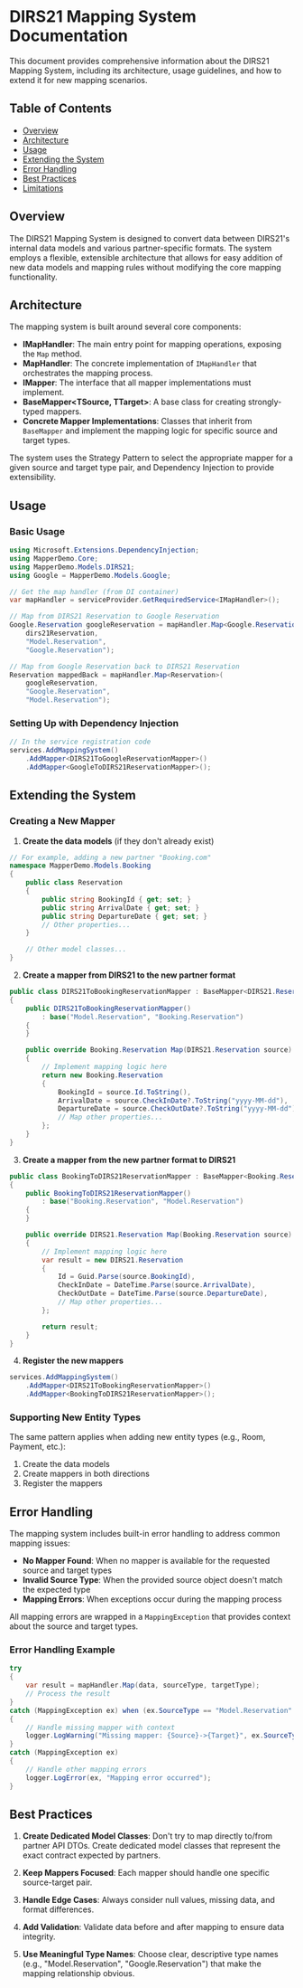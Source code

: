 # DIRS21 Mapping System Documentation

This document provides comprehensive information about the DIRS21 Mapping System, including its architecture, usage guidelines, and how to extend it for new mapping scenarios.

## Table of Contents

- [Overview](#overview)
- [Architecture](#architecture)
- [Usage](#usage)
- [Extending the System](#extending-the-system)
- [Error Handling](#error-handling)
- [Best Practices](#best-practices)
- [Limitations](#limitations)

## Overview

The DIRS21 Mapping System is designed to convert data between DIRS21's internal data models and various partner-specific formats. The system employs a flexible, extensible architecture that allows for easy addition of new data models and mapping rules without modifying the core mapping functionality.

## Architecture

The mapping system is built around several core components:

- **IMapHandler**: The main entry point for mapping operations, exposing the `Map` method.
- **MapHandler**: The concrete implementation of `IMapHandler` that orchestrates the mapping process.
- **IMapper**: The interface that all mapper implementations must implement.
- **BaseMapper<TSource, TTarget>**: A base class for creating strongly-typed mappers.
- **Concrete Mapper Implementations**: Classes that inherit from `BaseMapper` and implement the mapping logic for specific source and target types.

The system uses the Strategy Pattern to select the appropriate mapper for a given source and target type pair, and Dependency Injection to provide extensibility.

## Usage

### Basic Usage

```csharp
using Microsoft.Extensions.DependencyInjection;
using MapperDemo.Core;
using MapperDemo.Models.DIRS21;
using Google = MapperDemo.Models.Google;

// Get the map handler (from DI container)
var mapHandler = serviceProvider.GetRequiredService<IMapHandler>();

// Map from DIRS21 Reservation to Google Reservation
Google.Reservation googleReservation = mapHandler.Map<Google.Reservation>(
    dirs21Reservation,
    "Model.Reservation",
    "Google.Reservation");

// Map from Google Reservation back to DIRS21 Reservation
Reservation mappedBack = mapHandler.Map<Reservation>(
    googleReservation,
    "Google.Reservation",
    "Model.Reservation");
```

### Setting Up with Dependency Injection

```csharp
// In the service registration code
services.AddMappingSystem()
    .AddMapper<DIRS21ToGoogleReservationMapper>()
    .AddMapper<GoogleToDIRS21ReservationMapper>();
```

## Extending the System

### Creating a New Mapper

1. **Create the data models** (if they don't already exist)

```csharp
// For example, adding a new partner "Booking.com"
namespace MapperDemo.Models.Booking
{
    public class Reservation
    {
        public string BookingId { get; set; }
        public string ArrivalDate { get; set; }
        public string DepartureDate { get; set; }
        // Other properties...
    }

    // Other model classes...
}
```

2. **Create a mapper from DIRS21 to the new partner format**

```csharp
public class DIRS21ToBookingReservationMapper : BaseMapper<DIRS21.Reservation, Booking.Reservation>
{
    public DIRS21ToBookingReservationMapper()
        : base("Model.Reservation", "Booking.Reservation")
    {
    }

    public override Booking.Reservation Map(DIRS21.Reservation source)
    {
        // Implement mapping logic here
        return new Booking.Reservation
        {
            BookingId = source.Id.ToString(),
            ArrivalDate = source.CheckInDate?.ToString("yyyy-MM-dd"),
            DepartureDate = source.CheckOutDate?.ToString("yyyy-MM-dd"),
            // Map other properties...
        };
    }
}
```

3. **Create a mapper from the new partner format to DIRS21**

```csharp
public class BookingToDIRS21ReservationMapper : BaseMapper<Booking.Reservation, DIRS21.Reservation>
{
    public BookingToDIRS21ReservationMapper()
        : base("Booking.Reservation", "Model.Reservation")
    {
    }

    public override DIRS21.Reservation Map(Booking.Reservation source)
    {
        // Implement mapping logic here
        var result = new DIRS21.Reservation
        {
            Id = Guid.Parse(source.BookingId),
            CheckInDate = DateTime.Parse(source.ArrivalDate),
            CheckOutDate = DateTime.Parse(source.DepartureDate),
            // Map other properties...
        };

        return result;
    }
}
```

4. **Register the new mappers**

```csharp
services.AddMappingSystem()
    .AddMapper<DIRS21ToBookingReservationMapper>()
    .AddMapper<BookingToDIRS21ReservationMapper>();
```

### Supporting New Entity Types

The same pattern applies when adding new entity types (e.g., Room, Payment, etc.):

1. Create the data models
2. Create mappers in both directions
3. Register the mappers

## Error Handling

The mapping system includes built-in error handling to address common mapping issues:

- **No Mapper Found**: When no mapper is available for the requested source and target types
- **Invalid Source Type**: When the provided source object doesn't match the expected type
- **Mapping Errors**: When exceptions occur during the mapping process

All mapping errors are wrapped in a `MappingException` that provides context about the source and target types.

### Error Handling Example

```csharp
try
{
    var result = mapHandler.Map(data, sourceType, targetType);
    // Process the result
}
catch (MappingException ex) when (ex.SourceType == "Model.Reservation" && ex.TargetType == "Google.Reservation")
{
    // Handle missing mapper with context
    logger.LogWarning("Missing mapper: {Source}->{Target}", ex.SourceType, ex.TargetType);
}
catch (MappingException ex)
{
    // Handle other mapping errors
    logger.LogError(ex, "Mapping error occurred");
}
```

## Best Practices

1. **Create Dedicated Model Classes**: Don't try to map directly to/from partner API DTOs. Create dedicated model classes that represent the exact contract expected by partners.

2. **Keep Mappers Focused**: Each mapper should handle one specific source-target pair.

3. **Handle Edge Cases**: Always consider null values, missing data, and format differences.

4. **Add Validation**: Validate data before and after mapping to ensure data integrity.

5. **Use Meaningful Type Names**: Choose clear, descriptive type names (e.g., "Model.Reservation", "Google.Reservation") that make the mapping relationship obvious.
